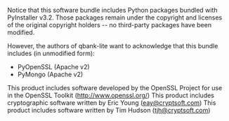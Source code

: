 Notice that this software bundle includes Python packages
bundled with PyInstaller v3.2. Those packages remain under
the copyright and licenses of the original copyright holders
-- no third-party packages have been modified.

However, the authors of qbank-lite want to acknowledge that
this bundle includes (in unmodified form):
 - PyOpenSSL (Apache v2)
 - PyMongo (Apache v2)

This product includes software developed by the OpenSSL Project for use in the OpenSSL Toolkit (http://www.openssl.org/)
This product includes cryptographic software written by Eric Young (eay@cryptsoft.com)
This product includes software written by Tim Hudson (tjh@cryptsoft.com)
